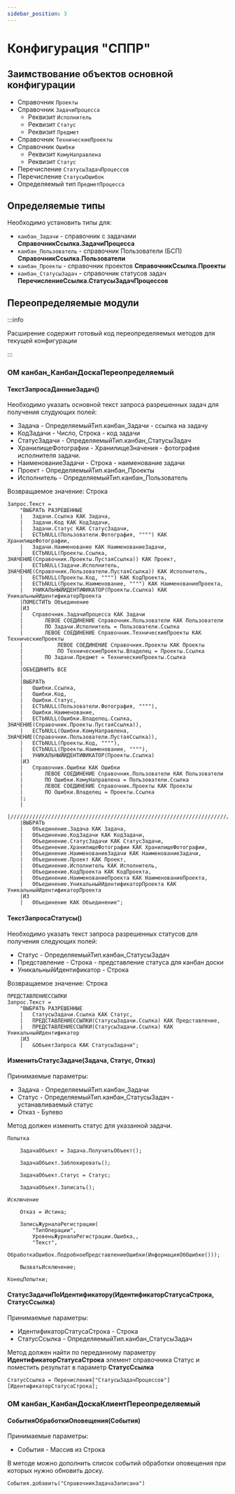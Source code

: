 ```yaml
---
sidebar_position: 3
---
```


# Конфигурация "СППР"


## Заимствование объектов основной конфигурации

- Справочник `Проекты`
- Справочник `ЗадачиПроцесса`
    - Реквизит `Исполнитель`
    - Реквизит `Статус`
    - Реквизит `Предмет`
- Справочник `ТехническиеПроекты`
- Справочник `Ошибки`
    - Реквизит `КомуНаправлена`
    - Реквизит `Статус`
- Перечисление `СтатусыЗадачПроцессов`
- Перечисление `СтатусыОшибок`
- Определяемый тип `ПредметПроцесса`

## Определяемые типы

Необходимо установить типы для:
- `канбан_Задачи` - справочник с задачами **СправочникСсылка.ЗадачиПроцесса**
- `канбан_Пользователь` - справочник Пользователи (БСП) **СправочникСсылка.Пользователи**
- `канбан_Проекты` - справочник проектов **СправочникСсылка.Проекты**
- `канбан_СтатусыЗадач` - справочник статусов задач **ПеречислениеСсылка.СтатусыЗадачПроцессов**

## Переопределяемые модули

:::info

Расширение содержит готовый код переопределяемых методов для текущей конфигурации

:::

### ОМ канбан_КанбанДоскаПереопределяемый

#### ТекстЗапросаДанныеЗадач()

Необходимо указать основной текст запроса разрешенных задач для получения слудующих полей:

* Задача - ОпределяемыйТип.канбан_Задачи - ссылка на задачу
* КодЗадачи - Число, Строка - код задачи
* СтатусЗадачи - ОпределяемыйТип.канбан_СтатусыЗадач
* ХранилищеФотографии - ХранилищеЗначения - фотография исполнителя задачи.
* НаименованиеЗадачи - Строка - наименование задачи
* Проект - ОпределяемыйТип.канбан_Проекты
* Исполнитель - ОпределяемыйТип.канбан_Пользователь

Возвращаемое значение: Строка

```bsl title="ТекстЗапросаДанныеЗадач"
Запрос.Текст =
    "ВЫБРАТЬ РАЗРЕШЕННЫЕ
    |	Задачи.Ссылка КАК Задача,
    |	Задачи.Код КАК КодЗадачи,
    |	Задачи.Статус КАК СтатусЗадачи,
    |	ЕСТЬNULL(Пользователи.Фотография, """") КАК ХранилищеФотографии,
    |	Задачи.Наименование КАК НаименованиеЗадачи,
    |	ЕСТЬNULL(Проекты.Ссылка, ЗНАЧЕНИЕ(Справочник.Проекты.ПустаяСсылка)) КАК Проект,
    |	ЕСТЬNULL(Задачи.Исполнитель, ЗНАЧЕНИЕ(Справочник.Пользователи.ПустаяСсылка)) КАК Исполнитель,
    |	ЕСТЬNULL(Проекты.Код, """") КАК КодПроекта,
    |	ЕСТЬNULL(Проекты.Наименование, """") КАК НаименованиеПроекта,
    |	УНИКАЛЬНЫЙИДЕНТИФИКАТОР(Проекты.Ссылка) КАК УникальныйИдентификаторПроекта
    |ПОМЕСТИТЬ Объединение
    |ИЗ
    |	Справочник.ЗадачиПроцесса КАК Задачи
    |		ЛЕВОЕ СОЕДИНЕНИЕ Справочник.Пользователи КАК Пользователи
    |		ПО Задачи.Исполнитель = Пользователи.Ссылка
    |		ЛЕВОЕ СОЕДИНЕНИЕ Справочник.ТехническиеПроекты КАК ТехническиеПроекты
    |			ЛЕВОЕ СОЕДИНЕНИЕ Справочник.Проекты КАК Проекты
    |			ПО ТехническиеПроекты.Владелец = Проекты.Ссылка
    |		ПО Задачи.Предмет = ТехническиеПроекты.Ссылка
    |
    |ОБЪЕДИНИТЬ ВСЕ
    |
    |ВЫБРАТЬ
    |	Ошибки.Ссылка,
    |	Ошибки.Код,
    |	Ошибки.Статус,
    |	ЕСТЬNULL(Пользователи.Фотография, """"),
    |	Ошибки.Наименование,
    |	ЕСТЬNULL(Ошибки.Владелец.Ссылка, ЗНАЧЕНИЕ(Справочник.Проекты.ПустаяСсылка)),
    |	ЕСТЬNULL(Ошибки.КомуНаправлена, ЗНАЧЕНИЕ(Справочник.Пользователи.ПустаяСсылка)),
    |	ЕСТЬNULL(Проекты.Код, """"),
    |	ЕСТЬNULL(Проекты.Наименование, """"),
    |	УНИКАЛЬНЫЙИДЕНТИФИКАТОР(Проекты.Ссылка)
    |ИЗ
    |	Справочник.Ошибки КАК Ошибки
    |		ЛЕВОЕ СОЕДИНЕНИЕ Справочник.Пользователи КАК Пользователи
    |		ПО Ошибки.КомуНаправлена = Пользователи.Ссылка
    |		ЛЕВОЕ СОЕДИНЕНИЕ Справочник.Проекты КАК Проекты
    |		ПО Ошибки.Владелец = Проекты.Ссылка
    |;
    |
    |////////////////////////////////////////////////////////////////////////////////
    |ВЫБРАТЬ
    |	Объединение.Задача КАК Задача,
    |	Объединение.КодЗадачи КАК КодЗадачи,
    |	Объединение.СтатусЗадачи КАК СтатусЗадачи,
    |	Объединение.ХранилищеФотографии КАК ХранилищеФотографии,
    |	Объединение.НаименованиеЗадачи КАК НаименованиеЗадачи,
    |	Объединение.Проект КАК Проект,
    |	Объединение.Исполнитель КАК Исполнитель,
    |	Объединение.КодПроекта КАК КодПроекта,
    |	Объединение.НаименованиеПроекта КАК НаименованиеПроекта,
    |	Объединение.УникальныйИдентификаторПроекта КАК УникальныйИдентификаторПроекта
    |ИЗ
    |	Объединение КАК Объединение";
```

#### ТекстЗапросаСтатусы()

Необходимо указать текст запроса разрешенных статусов для получения следующих полей:

* Статус - ОпределяемыйТип.канбан_СтатусыЗадач
* Представление - Строка - представление статуса для канбан доски
* УникальныйИдентификатор - Строка

 Возвращаемое значение: Строка

```bsl title="ТекстЗапросаСтатусы"
ПРЕДСТАВЛЕНИЕССЫЛКИ
Запрос.Текст =
    "ВЫБРАТЬ РАЗРЕШЕННЫЕ
    |	СтатусыЗадачи.Ссылка КАК Статус,
    |	ПРЕДСТАВЛЕНИЕССЫЛКИ(СтатусыЗадачи.Ссылка) КАК Представление,
    |	ПРЕДСТАВЛЕНИЕССЫЛКИ(СтатусыЗадачи.Ссылка) КАК УникальныйИдентификатор
    |ИЗ
    |	&ОбъектЗапроса КАК СтатусыЗадачи";
```

#### ИзменитьСтатусЗадаче(Задача, Статус, Отказ)

Принимаемые параметры:
 * Задача - ОпределяемыйТип.канбан_Задачи
 * Статус - ОпределяемыйТип.канбан_СтатусыЗадач - устанавливаемый статус
 * Отказ  - Булево

Метод должен изменить статус для указанной задачи.

```bsl title="ИзменитьСтатусЗадаче"
Попытка
    
    ЗадачаОбъект = Задача.ПолучитьОбъект();
    
    ЗадачаОбъект.Заблокировать();
    
    ЗадачаОбъект.Статус = Статус;
    
    ЗадачаОбъект.Записать();
    
Исключение
    
    Отказ = Истина;
    
    ЗаписьЖурналаРегистрации(
        "ТипОперации", 
        УровеньЖурналаРегистрации.Ошибка,, 
        "Текст", 
        ОбработкаОшибок.ПодробноеПредставлениеОшибки(ИнформацияОбОшибке()));
        
    ВызватьИсключение;
    
КонецПопытки;
```

#### СтатусЗадачиПоИдентификатору(ИдентификаторСтатусаСтрока, СтатусСсылка)

Принимаемые параметры:
 * ИдентификаторСтатусаСтрока - Строка
 * СтатусСсылка - ОпределяемыйТип.канбан_СтатусыЗадач

Метод должен найти по переданному параметру **ИдентификаторСтатусаСтрока** элемент справочника Статус
и поместить результат в параметр **СтатусСсылка**

```bsl title="ИзменитьСтатусЗадаче"
СтатусСсылка = Перечисления["СтатусыЗадачПроцессов"][ИдентификаторСтатусаСтрока];
```

### ОМ канбан_КанбанДоскаКлиентПереопределяемый

#### СобытияОбработкиОповещения(События)

Принимаемые параметры:
 * События - Массив из Строка

В методе можно дополнить список событий обработки оповещения при которых нужно обновить доску.

```bsl title="СобытияОбработкиОповещения"
События.добавить("СправочникЗадачаЗаписана")
```